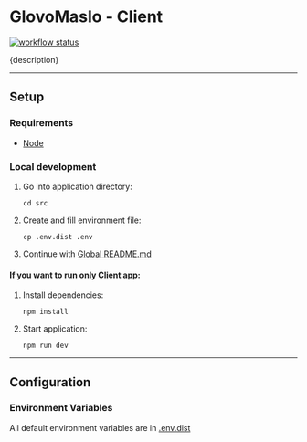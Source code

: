 # GlovoMaslo - Client

[![workflow status](https://github.com/KISiM-AGH/projekt-zaliczeniowy-maselniczka/actions/workflows/client-app.yml/badge.svg)](https://github.com/KISiM-AGH/projekt-zaliczeniowy-maselniczka/tree/master/src/client-app)

{description}

---

## Setup

### Requirements
* [Node](https://nodejs.org/en)

### Local development
1. Go into application directory:
   ```shell
   cd src
   ```
2. Create and fill environment file:
   ```shell
   cp .env.dist .env
   ```
3. Continue with [Global README.md](../../README.md)

#### If you want to run only Client app:
1. Install dependencies:
   ```shell
   npm install
   ```
2. Start application:
   ```shell
   npm run dev
   ```

---

## Configuration

### Environment Variables

All default environment variables are in [.env.dist](.env.dist)
